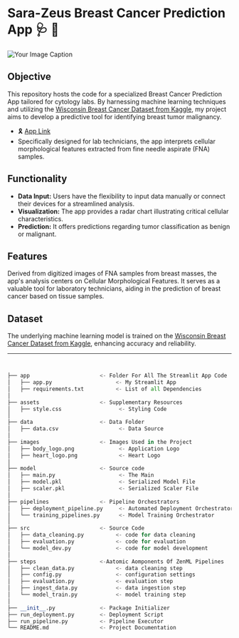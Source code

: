 # Sara-Zeus Breast Cancer Prediction App :stethoscope: :cherry_blossom: 
![Your Image Caption](https://github.com/sara-zeus/Sara-Zeus-Breast-Cancer-Prediction-App/blob/main/images/body_logo.png)




## Objective
This repository hosts the code for a specialized Breast Cancer Prediction App tailored for cytology labs. By harnessing machine learning techniques and utilizing the [Wisconsin Breast Cancer Dataset from Kaggle](https://www.kaggle.com/datasets/uciml/breast-cancer-wisconsin-data), my project aims to develop a predictive tool for identifying breast tumor malignancy. 
 - :reminder_ribbon: [App Link](https://sara-zeus-breast-cancer-prediction-app.streamlit.app)
- Specifically designed for lab technicians, the app interprets cellular morphological features extracted from fine needle aspirate (FNA) samples.

## Functionality
- **Data Input:** Users have the flexibility to input data manually or connect their devices for a streamlined analysis.
- **Visualization:** The app provides a radar chart illustrating critical cellular characteristics.
- **Prediction:** It offers predictions regarding tumor classification as benign or malignant.

## Features
Derived from digitized images of FNA samples from breast masses, the app's analysis centers on Cellular Morphological Features. It serves as a valuable tool for laboratory technicians, aiding in the prediction of breast cancer based on tissue samples.

## Dataset
The underlying machine learning model is trained on the [Wisconsin Breast Cancer Dataset from Kaggle](https://www.kaggle.com/datasets/uciml/breast-cancer-wisconsin-data), enhancing accuracy and reliability.




---

```python


├── app                      <- Folder For All The Streamlit App Code  
│   ├── app.py                    <- My Streamlit App 
│   ├── requirements.txt          <- List of all Dependencies 
│
├── assets                   <- Supplementary Resources
│   ├── style.css                  <- Styling Code
│  
├── data                     <- Data Folder 
│   ├── data.csv                   <- Data Source 
│   
├── images                   <- Images Used in the Project 
│   ├── body_logo.png              <- Application Logo   
│   ├── heart_logo.png             <- Heart Logo 
│ 
├── model                    <- Source code
│   ├── main.py                    <- The Main 
│   ├── model.pkl                  <- Serialized Model File
│   ├── scaler.pkl                 <- Serialized Scaler File
│
├── pipelines                <- Pipeline Orchestrators 
│   ├── deployment_pipeline.py     <- Automated Deployment Orchestrator 
│   └── training_pipelines.py      <- Model Training Orchestrator
│   
├── src                      <- Source Code 
│   ├── data_cleaning.py          <- code for data cleaning 
│   ├── evaluation.py             <- code for evaluation 
│   └── model_dev.py              <- code for model development 
│ 
├── steps                    <-Aatomic Aomponents Of ZenML Pipelines 
│   ├── clean_data.py             <- data cleaning step                   
│   ├── config.py                 <- configuration settings  
│   ├── evaluation.py             <- evaluation step         
│   ├── ingest_data.py            <- data ingestion step 
│   └── model_train.py            <- model training step            
│ 
├── __init__.py              <- Package Initializer
├── run_deployment.py        <- Deployment Script
├── run_pipeline.py          <- Pipeline Executor            
└── README.md                <- Project Documentation



```

